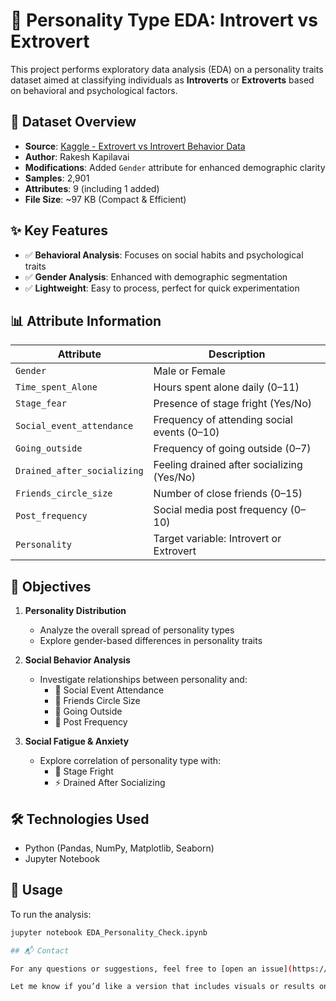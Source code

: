 # 🧠 Personality Type EDA: Introvert vs Extrovert

This project performs exploratory data analysis (EDA) on a personality traits dataset aimed at classifying individuals as **Introverts** or **Extroverts** based on behavioral and psychological factors.

## 📂 Dataset Overview

- **Source**: [Kaggle - Extrovert vs Introvert Behavior Data](https://www.kaggle.com/datasets/rakeshkapilavai/extrovert-vs-introvert-behavior-data)  
- **Author**: Rakesh Kapilavai  
- **Modifications**: Added `Gender` attribute for enhanced demographic clarity  
- **Samples**: 2,901  
- **Attributes**: 9 (including 1 added)  
- **File Size**: ~97 KB (Compact & Efficient)

## ✨ Key Features

- ✅ **Behavioral Analysis**: Focuses on social habits and psychological traits  
- ✅ **Gender Analysis**: Enhanced with demographic segmentation  
- ✅ **Lightweight**: Easy to process, perfect for quick experimentation  

## 📊 Attribute Information

| Attribute                    | Description                                                |
|-----------------------------|------------------------------------------------------------|
| `Gender`                    | Male or Female                                             |
| `Time_spent_Alone`          | Hours spent alone daily (0–11)                             |
| `Stage_fear`                | Presence of stage fright (Yes/No)                          |
| `Social_event_attendance`   | Frequency of attending social events (0–10)                |
| `Going_outside`             | Frequency of going outside (0–7)                           |
| `Drained_after_socializing` | Feeling drained after socializing (Yes/No)                 |
| `Friends_circle_size`       | Number of close friends (0–15)                             |
| `Post_frequency`            | Social media post frequency (0–10)                         |
| `Personality`               | Target variable: Introvert or Extrovert                    |

## 🎯 Objectives

1. **Personality Distribution**  
   - Analyze the overall spread of personality types  
   - Explore gender-based differences in personality traits  

2. **Social Behavior Analysis**  
   - Investigate relationships between personality and:
     - 🎉 Social Event Attendance  
     - 👯 Friends Circle Size  
     - 🌳 Going Outside  
     - 📱 Post Frequency  

3. **Social Fatigue & Anxiety**  
   - Explore correlation of personality type with:
     - 🎤 Stage Fright  
     - ⚡ Drained After Socializing  

## 🛠️ Technologies Used

- Python (Pandas, NumPy, Matplotlib, Seaborn)
- Jupyter Notebook

## 📌 Usage

To run the analysis:

```bash
jupyter notebook EDA_Personality_Check.ipynb

## 📬 Contact

For any questions or suggestions, feel free to [open an issue](https://github.com/Praagya007/Personality_Dataset_EDA/issues) or reach out directly!

Let me know if you’d like a version that includes visuals or results once the notebook has been fully run.


